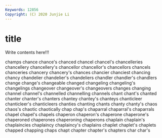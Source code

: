 ```yaml
---
Keywords: 12856
Copyright: (C) 2020 Junjie Li
---
```


# title

Write contents here!!!

champs
chance 
chance's 
chanced 
chancel 
chancel's 
chancelleries 
chancellery 
chancellery's 
chancellor 
chancellor's
chancellors 
chancels 
chanceries 
chancery 
chancery's 
chances 
chancier 
chanciest 
chancing 
chancy
chandelier 
chandelier's 
chandeliers 
chandler 
chandler's 
chandlers 
change 
change's 
changeable 
changed
changeling 
changeling's 
changelings 
changeover 
changeover's 
changeovers 
changes 
changing 
channel 
channel's
channelled 
channelling 
channels 
chant 
chant's 
chanted 
chanter 
chanter's 
chanters 
chantey
chantey's 
chanteys 
chanticleer 
chanticleer's 
chanticleers 
chanties 
chanting 
chants 
chanty 
chanty's
chaos 
chaos's 
chaotic 
chaotically 
chap 
chap's 
chaparral 
chaparral's 
chaparrals 
chapel
chapel's 
chapels 
chaperon 
chaperon's 
chaperone 
chaperone's 
chaperoned 
chaperones 
chaperoning 
chaperons
chaplain 
chaplain's 
chaplaincies 
chaplaincy 
chaplaincy's 
chaplains 
chaplet 
chaplet's 
chaplets 
chapped
chapping 
chaps 
chapt 
chapter 
chapter's 
chapters 
char 
char's 
